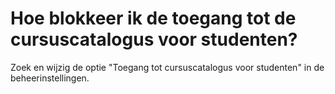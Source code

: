 # Hoe blokkeer ik de toegang tot de cursuscatalogus voor studenten?

Zoek en wijzig de optie "Toegang tot cursuscatalogus voor studenten" in de beheerinstellingen.
